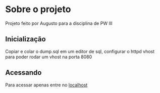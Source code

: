 # Sobre o projeto

Projeto feito por Augusto para a disciplina de PW III

## Inicialização

Copiar e colar o dump.sql em um editor de sql,
configurar o httpd vhost para poder rodar um vhost na porta 8080

## Acessando

Para acessar apenas entre no [localhost](http://localhost:8000/login)
